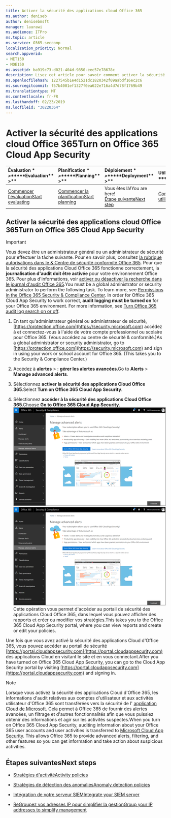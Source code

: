 ```yaml
---
title: Activer la sécurité des applications cloud Office 365
ms.author: deniseb
author: denisebmsft
manager: laurawi
ms.audience: ITPro
ms.topic: article
ms.service: O365-seccomp
localization_priority: Normal
search.appverid:
- MET150
- MOE150
ms.assetid: ba919c73-d021-404d-9850-eec57e78678c
description: Lisez cet article pour savoir comment activer la sécurité des applications Cloud Office 365, optimisée par la sécurité des applications Cloud dans Microsoft Azure.
ms.openlocfilehash: 1227545b1e4d1521dc1820342f09aabdf16ec2c6
ms.sourcegitcommit: f57b4001ef1327f0ea622e716a4d7d78f1769b49
ms.translationtype: MT
ms.contentlocale: fr-FR
ms.lasthandoff: 02/23/2019
ms.locfileid: "30220364"
---
```

# <a name="turn-on-office-365-cloud-app-security"></a><span data-ttu-id="bab1e-103">Activer la sécurité des applications cloud Office 365</span><span class="sxs-lookup"><span data-stu-id="bab1e-103">Turn on Office 365 Cloud App Security</span></span>
  
|<span data-ttu-id="bab1e-104">Évaluation \* *\>*\*</span><span class="sxs-lookup"><span data-stu-id="bab1e-104">\*\*\*\*Evaluation\*\* \>\*\*</span></span>|<span data-ttu-id="bab1e-105">Planification \* *\>*\*</span><span class="sxs-lookup"><span data-stu-id="bab1e-105">\*\*\*\*Planning\*\* \>\*\*</span></span>|<span data-ttu-id="bab1e-106">Déploiement \* *\>*\*</span><span class="sxs-lookup"><span data-stu-id="bab1e-106">\*\*\*\*Deployment\*\* \>\*\*</span></span>|<span data-ttu-id="bab1e-107">Utilisation \* \* \* \*</span><span class="sxs-lookup"><span data-stu-id="bab1e-107">\*\*\*\*Utilization\*\*\*\*</span></span>|
|:-----|:-----|:-----|:-----|
|[<span data-ttu-id="bab1e-108">Commencer l'évaluation</span><span class="sxs-lookup"><span data-stu-id="bab1e-108">Start evaluating</span></span>](office-365-cas-overview.md) <br/> |[<span data-ttu-id="bab1e-109">Commencer la planification</span><span class="sxs-lookup"><span data-stu-id="bab1e-109">Start planning</span></span>](get-ready-for-office-365-cas.md) <br/> |<span data-ttu-id="bab1e-110">Vous êtes là!</span><span class="sxs-lookup"><span data-stu-id="bab1e-110">You are here!</span></span>  <br/> [<span data-ttu-id="bab1e-111">Étape suivante</span><span class="sxs-lookup"><span data-stu-id="bab1e-111">Next step</span></span>](activity-policies-and-alerts.md) <br/> |[<span data-ttu-id="bab1e-112">Commencer à utiliser</span><span class="sxs-lookup"><span data-stu-id="bab1e-112">Start utilizing</span></span>](utilization-activities-for-ocas.md) <br/> |
  
## <a name="turn-on-office-365-cloud-app-security"></a><span data-ttu-id="bab1e-113">Activer la sécurité des applications cloud Office 365</span><span class="sxs-lookup"><span data-stu-id="bab1e-113">Turn on Office 365 Cloud App Security</span></span>

> [!IMPORTANT]
> <span data-ttu-id="bab1e-p101">Vous devez être un administrateur général ou un administrateur de sécurité pour effectuer la tâche suivante. Pour en savoir plus, consultez [la rubrique autorisations dans le &amp; Centre de sécurité conformité Office 365](permissions-in-the-security-and-compliance-center.md). Pour que la sécurité des applications Cloud Office 365 fonctionne correctement, la **journalisation d'audit doit être activée** pour votre environnement Office 365. Pour plus d'informations, voir [activer ou désactiver la recherche dans le journal d'audit Office 365](turn-audit-log-search-on-or-off.md).</span><span class="sxs-lookup"><span data-stu-id="bab1e-p101">You must be a global administrator or security administrator to perform the following task. To learn more, see [Permissions in the Office 365 Security &amp; Compliance Center](permissions-in-the-security-and-compliance-center.md). In order for Office 365 Cloud App Security to work correct, **audit logging must be turned on** for your Office 365 environment. For more information, see [Turn Office 365 audit log search on or off](turn-audit-log-search-on-or-off.md).</span></span> 
  
1. <span data-ttu-id="bab1e-p102">En tant qu'administrateur général ou administrateur de sécurité, [https://protection.office.com](https://security.microsoft.com) accédez à et connectez-vous à l'aide de votre compte professionnel ou scolaire pour Office 365. (Vous accédez au centre de sécurité &amp; conformité.)</span><span class="sxs-lookup"><span data-stu-id="bab1e-p102">As a global administrator or security administrator, go to [https://protection.office.com](https://security.microsoft.com) and sign in using your work or school account for Office 365. (This takes you to the Security &amp; Compliance Center.)</span></span> 
    
2. <span data-ttu-id="bab1e-120">Accédez à **alertes** \> : **gérer les alertes avancées**.</span><span class="sxs-lookup"><span data-stu-id="bab1e-120">Go to **Alerts** \> **Manage advanced alerts**.</span></span>
    
3. <span data-ttu-id="bab1e-121">Sélectionnez **activer la sécurité des applications Cloud Office 365**.</span><span class="sxs-lookup"><span data-stu-id="bab1e-121">Select **Turn on Office 365 Cloud App Security**.</span></span>
    
4. <span data-ttu-id="bab1e-122">Sélectionnez **accéder à la sécurité des applications Cloud Office 365**.</span><span class="sxs-lookup"><span data-stu-id="bab1e-122">Choose **Go to Office 365 Cloud App Security**.</span></span><br/><span data-ttu-id="bab1e-123">![Dans le centre &amp; de sécurité conformité, choisissez gérer les alertes avancées pour accéder à la sécurité des applications Cloud Office 365](media/958632d4-03e3-4ade-8e22-d5509db6fca7.png)</span><span class="sxs-lookup"><span data-stu-id="bab1e-123">![In the Security &amp; Compliance Center, choose Manage Advanced Alerts to go to Office 365 Cloud App Security](media/958632d4-03e3-4ade-8e22-d5509db6fca7.png)</span></span><br/><span data-ttu-id="bab1e-124">Cette opération vous permet d'accéder au portail de sécurité des applications Cloud Office 365, dans lequel vous pouvez afficher des rapports et créer ou modifier vos stratégies.</span><span class="sxs-lookup"><span data-stu-id="bab1e-124">This takes you to the Office 365 Cloud App Security portal, where you can view reports and create or edit your policies.</span></span>

<span data-ttu-id="bab1e-125">Une fois que vous avez activé la sécurité des applications Cloud d'Office 365, vous pouvez accéder au portail de sécurité [https://portal.cloudappsecurity.com](https://portal.cloudappsecurity.com) des applications Cloud en visitant le site et en vous connectant.</span><span class="sxs-lookup"><span data-stu-id="bab1e-125">After you have turned on Office 365 Cloud App Security, you can go to the Cloud App Security portal by visiting [https://portal.cloudappsecurity.com](https://portal.cloudappsecurity.com) and signing in.</span></span>
    
> [!NOTE]
> <span data-ttu-id="bab1e-p103">Lorsque vous activez la sécurité des applications Cloud d'Office 365, les informations d'audit relatives aux comptes d'utilisateur et aux activités utilisateur d'Office 365 sont transférées vers la sécurité de l' [application Cloud de Microsoft](https://aka.ms/whatiscas). Cela permet à Office 365 de fournir des alertes avancées, un filtrage et d'autres fonctionnalités afin que vous puissiez obtenir des informations et agir sur les activités suspectes.</span><span class="sxs-lookup"><span data-stu-id="bab1e-p103">When you turn on Office 365 Cloud App Security, auditing information about your Office 365 user accounts and user activities is transferred to [Microsoft Cloud App Security](https://aka.ms/whatiscas). This allows Office 365 to provide advanced alerts, filtering, and other features so you can get information and take action about suspicious activities.</span></span> 
  
## <a name="next-steps"></a><span data-ttu-id="bab1e-128">Étapes suivantes</span><span class="sxs-lookup"><span data-stu-id="bab1e-128">Next steps</span></span>

- [<span data-ttu-id="bab1e-129">Stratégies d'activité</span><span class="sxs-lookup"><span data-stu-id="bab1e-129">Activity policies</span></span>](activity-policies-and-alerts.md)
    
- [<span data-ttu-id="bab1e-130">Stratégies de détection des anomalies</span><span class="sxs-lookup"><span data-stu-id="bab1e-130">Anomaly detection policies</span></span>](anomaly-detection-policies-in-ocas.md)
    
- [<span data-ttu-id="bab1e-131">Intégration de votre serveur SIEM</span><span class="sxs-lookup"><span data-stu-id="bab1e-131">Integrate your SIEM server</span></span>](integrate-your-siem-server-with-office-365-cas.md)
    
- [<span data-ttu-id="bab1e-132">ReGroupez vos adresses IP pour simplifier la gestion</span><span class="sxs-lookup"><span data-stu-id="bab1e-132">Group your IP addresses to simplify management</span></span>](group-your-ip-addresses-in-ocas.md)
    

